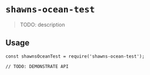 # `shawns-ocean-test`

> TODO: description

## Usage

```
const shawnsOceanTest = require('shawns-ocean-test');

// TODO: DEMONSTRATE API
```
